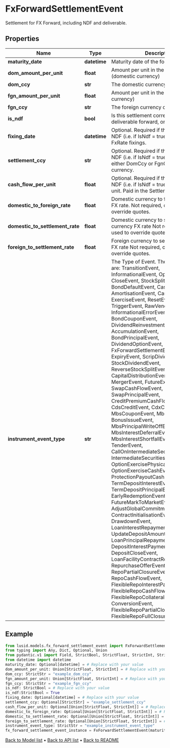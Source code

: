 # FxForwardSettlementEvent

Settlement for FX Forward, including NDF and deliverable.
## Properties
Name | Type | Description | Notes
------------ | ------------- | ------------- | -------------
**maturity_date** | **datetime** | Maturity date of the forward | [optional] 
**dom_amount_per_unit** | **float** | Amount per unit in the DomCcy (domestic currency) | 
**dom_ccy** | **str** | The domestic currency of the forward | 
**fgn_amount_per_unit** | **float** | Amount per unit in the FgnCcy (foreign currency) | 
**fgn_ccy** | **str** | The foreign currency of the forward. | 
**is_ndf** | **bool** | Is this settlement corresponding to a deliverable forward, or an NDF | 
**fixing_date** | **datetime** | Optional.  Required if the event is an NDF (i.e. if IsNdf &#x3D; true). Date of the FxRate fixings. | [optional] 
**settlement_ccy** | **str** | Optional.  Required if the event is an NDF (i.e. if IsNdf &#x3D; true). May be set to either DomCcy or FgnCcy, or a third currency. | [optional] 
**cash_flow_per_unit** | **float** | Optional.  Required if the event is an NDF (i.e. if IsNdf &#x3D; true). CashFlow per unit.  Paid in the SettlementCcy. | [optional] 
**domestic_to_foreign_rate** | **float** | Domestic currency to foreign currency FX rate. Not required, only used to override quotes. | [optional] 
**domestic_to_settlement_rate** | **float** | Domestic currency to settlement currency FX rate Not required, only used to override quotes. | [optional] 
**foreign_to_settlement_rate** | **float** | Foreign currency to settlement currency FX rate Not required, only used to override quotes. | [optional] [readonly] 
**instrument_event_type** | **str** | The Type of Event. The available values are: TransitionEvent, InformationalEvent, OpenEvent, CloseEvent, StockSplitEvent, BondDefaultEvent, CashDividendEvent, AmortisationEvent, CashFlowEvent, ExerciseEvent, ResetEvent, TriggerEvent, RawVendorEvent, InformationalErrorEvent, BondCouponEvent, DividendReinvestmentEvent, AccumulationEvent, BondPrincipalEvent, DividendOptionEvent, MaturityEvent, FxForwardSettlementEvent, ExpiryEvent, ScripDividendEvent, StockDividendEvent, ReverseStockSplitEvent, CapitalDistributionEvent, SpinOffEvent, MergerEvent, FutureExpiryEvent, SwapCashFlowEvent, SwapPrincipalEvent, CreditPremiumCashFlowEvent, CdsCreditEvent, CdxCreditEvent, MbsCouponEvent, MbsPrincipalEvent, BonusIssueEvent, MbsPrincipalWriteOffEvent, MbsInterestDeferralEvent, MbsInterestShortfallEvent, TenderEvent, CallOnIntermediateSecuritiesEvent, IntermediateSecuritiesDistributionEvent, OptionExercisePhysicalEvent, OptionExerciseCashEvent, ProtectionPayoutCashFlowEvent, TermDepositInterestEvent, TermDepositPrincipalEvent, EarlyRedemptionEvent, FutureMarkToMarketEvent, AdjustGlobalCommitmentEvent, ContractInitialisationEvent, DrawdownEvent, LoanInterestRepaymentEvent, UpdateDepositAmountEvent, LoanPrincipalRepaymentEvent, DepositInterestPaymentEvent, DepositCloseEvent, LoanFacilityContractRolloverEvent, RepurchaseOfferEvent, RepoPartialClosureEvent, RepoCashFlowEvent, FlexibleRepoInterestPaymentEvent, FlexibleRepoCashFlowEvent, FlexibleRepoCollateralEvent, ConversionEvent, FlexibleRepoPartialClosureEvent, FlexibleRepoFullClosureEvent | 
## Example

```python
from lusid.models.fx_forward_settlement_event import FxForwardSettlementEvent
from typing import Any, Dict, Optional, Union
from pydantic.v1 import Field, StrictBool, StrictFloat, StrictInt, StrictStr, validator
from datetime import datetime
maturity_date: Optional[datetime] = # Replace with your value
dom_amount_per_unit: Union[StrictFloat, StrictInt] = # Replace with your value
dom_ccy: StrictStr = "example_dom_ccy"
fgn_amount_per_unit: Union[StrictFloat, StrictInt] = # Replace with your value
fgn_ccy: StrictStr = "example_fgn_ccy"
is_ndf: StrictBool = # Replace with your value
is_ndf:StrictBool = True
fixing_date: Optional[datetime] = # Replace with your value
settlement_ccy: Optional[StrictStr] = "example_settlement_ccy"
cash_flow_per_unit: Optional[Union[StrictFloat, StrictInt]] = # Replace with your value
domestic_to_foreign_rate: Optional[Union[StrictFloat, StrictInt]] = # Replace with your value
domestic_to_settlement_rate: Optional[Union[StrictFloat, StrictInt]] = # Replace with your value
foreign_to_settlement_rate: Optional[Union[StrictFloat, StrictInt]] = # Replace with your value
instrument_event_type: StrictStr = "example_instrument_event_type"
fx_forward_settlement_event_instance = FxForwardSettlementEvent(maturity_date=maturity_date, dom_amount_per_unit=dom_amount_per_unit, dom_ccy=dom_ccy, fgn_amount_per_unit=fgn_amount_per_unit, fgn_ccy=fgn_ccy, is_ndf=is_ndf, fixing_date=fixing_date, settlement_ccy=settlement_ccy, cash_flow_per_unit=cash_flow_per_unit, domestic_to_foreign_rate=domestic_to_foreign_rate, domestic_to_settlement_rate=domestic_to_settlement_rate, foreign_to_settlement_rate=foreign_to_settlement_rate, instrument_event_type=instrument_event_type)

```

[Back to Model list](../README.md#documentation-for-models) &#8226; [Back to API list](../README.md#documentation-for-api-endpoints) &#8226; [Back to README](../README.md)

